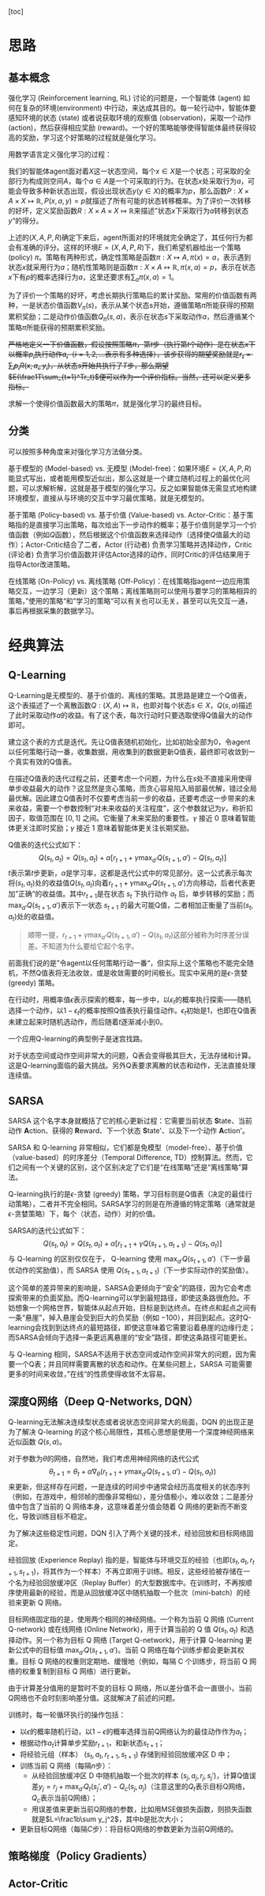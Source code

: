 [toc]



# 思路

## 基本概念

强化学习 (Reinforcement learning, RL) 讨论的问题是，一个智能体 (agent) 如何在复杂的环境(environment) 中行动，来达成其目的。每一轮行动中，智能体要感知环境的状态 (state) 或者说获取环境的观察值 (observation)，采取一个动作 (action)，然后获得相应奖励 (reward)。一个好的策略能够使得智能体最终获得较高的奖励，学习这个好策略的过程就是强化学习。

用数学语言定义强化学习的过程：

我们的智能体agent面对着$X$这一状态空间，每个$x\in X$是一个状态；可采取的全部行为构成则空间$A$，每个$a\in A$是一个可采取的行为。在状态$x$处采取行为$a$，可能会导致多种新状态出现，假设出现状态$y(y\in X)$的概率为$p$，那么函数$P: X\times A\times X\mapsto \mathbb{R},P(x,a,y)=p$就描述了所有可能的状态转移概率。为了评价一次转移的好坏，定义奖励函数$R:X\times A\times X\mapsto \mathbb{R}$来描述”状态$x$下采取行为$a$转移到状态$y$“的得分。

上述的$(X,A,P,R)$确定下来后，agent所面对的环境就完全确定了，其任何行为都会有准确的评分。这样的环境$E=(X,A,P,R)$下，我们希望机器给出一个策略 (policy) $\pi$。策略有两种形式，确定性策略是函数$\pi:X\mapsto A,\pi(x)=a$，表示遇到状态$x$就采用行为$a$；随机性策略则是函数$\pi:X\times A\mapsto \mathbb{R},\pi(x,a)=p$，表示在状态$x$下有$p$的概率选择行为$a$，这里还要求有$\sum_a\pi(x,a)=1$。

为了评价一个策略的好坏，考虑长期执行策略后的累计奖励。常用的价值函数有两种，一是状态价值函数$V_\pi(s)$，表示从某个状态s开始，遵循策略$\pi$所能获得的预期累积奖励；二是动作价值函数$Q_\pi(s,a)$，表示在状态$s$下采取动作$a$，然后遵循某个策略$\pi$所能获得的预期累积奖励。

~~严格地定义一下价值函数，假设按照策略$\pi$，第$t$步（执行第$t$个动作）是在状态$x$下以概率$p_i$执行动作$a_i$（$i=1,2,...$表示有多种选择），该步获得的期望奖励就是$r_t=\sum_i p_iR(x,a_i,y_i)$，从状态$s$开始共执行了$T$步，那么期望$E(\frac1T\sum_{t=1}^Tr_t)$便可以作为一个评价指标。当然，还可以定义更多指标。~~

求解一个使得价值函数最大的策略$\pi$，就是强化学习的最终目标。

## 分类

可以按照多种角度来对强化学习方法做分类。

 基于模型的 (Model-based) vs. 无模型 (Model-free)：如果环境$E=(X,A,P,R)$能显式写出，或者能用模型近似出，那么这就是一个建立随机过程上的最优化问题，可以求解析解，这就是基于模型的强化学习。反之如果智能体无需显式地构建环境模型，直接从与环境的交互中学习最优策略，就是无模型的。

基于策略 (Policy-based) vs. 基于价值 (Value-based) vs. Actor-Critic：基于策略指的是直接学习出策略，每次给出下一步动作的概率；基于价值则是学习一个价值函数（例如$Q$函数），然后根据这个价值函数来选择动作（选择使$Q$值最大的动作）；Actor-Critic结合了二者，Actor (行动者) 负责学习策略并选择动作，Critic (评论者) 负责学习价值函数并评估Actor选择的动作，同时Critic的评估结果用于指导Actor改进策略。

在线策略  (On-Policy) vs. 离线策略 (Off-Policy)：在线策略指agent一边应用策略交互，一边学习（更新）这个策略；离线策略则可以使用与要学习的策略相异的策略，”使用的策略“和”学习的策略“可以有关也可以无关，甚至可以先交互一通，事后再根据采集的数据学习。

# 经典算法

## Q-Learning

Q-Learning是无模型的、基于价值的、离线的策略。其思路是建立一个Q值表，这个表描述了一个离散函数$Q:(X,A)\mapsto \mathbb{R}$，也即对每个状态$s\in X$，$Q(s,a)$描述了此时采取动作$a$的收益。有了这个表，每次行动时只要选取使得Q值最大的动作即可。

建立这个表的方式是迭代。先让Q值表随机初始化，比如初始全部为$0$，令agent以任何策略行动一番，收集数据，用收集到的数据更新Q值表，最终即可收敛到一个真实有效的Q值表。

在描述Q值表的迭代过程之前，还要考虑一个问题，为什么在$s$处不直接采用使得单步收益最大的动作？这显然是贪心策略，而贪心容易陷入局部最优解，错过全局最优解。因此建立Q值表时不仅要考虑当前一步的收益，还要考虑这一步带来的未来收益，需要一个参数控制“对未来收益的关注程度”，这个参数就记为$\gamma$，称折扣因子，取值范围在 $[0,1]$ 之间。它衡量了未来奖励的重要性。$\gamma$ 接近 $0$ 意味着智能体更关注即时奖励；$\gamma$ 接近 $1$ 意味着智能体更关注长期奖励。

Q值表的迭代公式如下：
$$
Q(s_t,a_t) = Q(s_t,a_t)+α[r_{t+1}+γ\max_{a'}Q(s_{t+1},a')−Q(s_t,a_t)]
$$
$t$表示第$t$步更新，$\alpha$是学习率，这都是迭代公式中的常见部分。这一公式表示每次将$(s_t,a_t)$处的收益值$Q(s_t,a_t)$向着$r_{t+1}+γ\max_{a'}Q(s_{t+1},a')$方向移动，后者代表更加”正确“的收益值。其中$r_{t+1}$是在状态 $s_t$ 下执行动作 $a_t$ 后，单步转移的奖励；而$\max_{a'}Q(s_{t+1},a')$表示下一状态 $s_{t+1}$ 的最大可能Q值，二者相加正衡量了当前$(s_t,a_t)$处的收益值。

> 顺带一提，$r_{t+1}+γ\max_{a'}Q(s_{t+1},a')−Q(s_t,a_t)$这部分被称为时序差分误差。不知道为什么要给它起个名字。

前面我们说的是”令agent以任何策略行动一番“，但实际上这个策略也不能完全随机，不然Q值表将无法收敛，或是收敛需要的时间极长。现实中采用的是$\epsilon$-贪婪 (greedy) 策略。

在行动时，用概率值$\epsilon$表示探索的概率，每一步中，以$\epsilon_t$的概率执行探索——随机选择一个动作，以$1-\epsilon_t$的概率按照Q值表执行最佳动作。$\epsilon_t$初始是$1$，也即在Q值表未建立起来时随机选动作，而后随着$t$逐渐减小到$0$。

一个应用Q-learning的典型例子是迷宫找路。

对于状态空间或动作空间非常大的问题，Q表会变得极其巨大，无法存储和计算。这是Q-learning面临的最大挑战。另外Q表要求离散的状态和动作，无法直接处理连续值。

## SARSA

SARSA 这个名字本身就概括了它的核心更新过程：它需要当前状态 **S**tate、当前动作 **A**ction、获得的 **R**eward、下一个状态 **S**tate'、以及下一个动作 **A**ction'。

SARSA 和 Q-learning 非常相似，它们都是免模型（model-free）、基于价值（value-based）的时序差分（Temporal Difference, TD）控制算法。然而，它们之间有一个关键的区别，这个区别决定了它们是“在线策略”还是“离线策略”算法。

Q-learning执行的是$\epsilon$-贪婪 (greedy) 策略，学习目标则是Q值表（决定的最佳行动策略），二者并不完全相同。SARSA学习的则是在所遵循的特定策略（通常就是 $ϵ$-贪婪策略）下，每个（状态，动作）对的价值。

SARSA的迭代公式如下：
$$
Q(s_t,a_t) = Q(s_t,a_t)+α[r_{t+1}+γQ(s_{t+1},a_{t+1})−Q(s_t,a_t)]
$$
与 Q-learning 的区别仅仅在于， Q-learning 使用 $\max_{a'}Q(s_{t+1},a')$（下一步最优动作的奖励值），而 SARSA 使用 $Q(s_{t+1},a_{t+1})$（下一步实际动作的奖励值）。

这个简单的差异带来的影响是，SARSA会更倾向于“安全”的路径，因为它会考虑探索带来的负面奖励。而Q-learning可以学到最短路径，即使这条路很危险。不妨想象一个网格世界，智能体从起点开始，目标是到达终点。在终点和起点之间有一条“悬崖”，掉入悬崖会受到巨大的负奖励（例如 −100），并回到起点。这时Q-learning会找到到达终点的最短路径，即使这意味着它需要沿着悬崖的边缘行走；而SARSA会倾向于选择一条更远离悬崖的“安全”路径，即使这条路径可能更长。

与 Q-learning 相同，SARSA不适用于状态空间或动作空间非常大的问题，因为需要一个Q表；并且同样需要离散的状态和动作。在某些问题上，SARSA 可能需要更多的时间来收敛，”在线“的性质使得收敛不太容易。

## 深度Q网络（Deep Q-Networks, DQN）

Q-learning无法解决连续型状态或者说状态空间非常大的局面，DQN 的出现正是为了解决 Q-learning 的这个核心局限性，其核心思想是使用一个深度神经网络来近似函数 $Q(s,a)$。

对于参数为$\theta$的网络，自然地，我们考虑用神经网络的迭代公式
$$
\theta_{t+1} = \theta_t + \alpha\nabla_\theta(r_{t+1}+γ\max_{a'}Q(s_{t+1},a')−Q(s_t,a_t))
$$
来更新，但这样存在问题，一是连续的时间步中通常会经历高度相关的状态序列（例如，在游戏中，相邻帧的图像非常相似），差分值极小，难以收敛；二是差分值中包含了当前的 Q 网络本身，这意味着差分值会随着 Q 网络的更新而不断变化，导致训练目标不稳定。

为了解决这些稳定性问题，DQN 引入了两个关键的技术，经验回放和目标网络固定。

经验回放 (Experience Replay) 指的是，智能体与环境交互的经验（也即$(s_t,a_t,r_{t+1},s_{t+1})$，将其作为一个样本）不再立即用于训练。相反，这些经验被存储在一个名为经验回放缓冲区（Replay Buffer）的大型数据库中。在训练时，不再按顺序使用最新的经验，而是从回放缓冲区中随机抽取一个批次（mini-batch）的经验来更新 Q 网络。

目标网络固定指的是，使用两个相同的神经网络。一个称为当前 Q 网络 (Current Q-network) 或在线网络 (Online Network)，用于计算当前的 Q 值 $Q(s_t,a_t)$ 和选择动作。另一个称为目标 Q 网络 (Target Q-network)，用于计算 Q-learning 更新公式中的目标值 $\max_{a'}Q(s_{t+1},a')$​。当前 Q 网络在每个训练步都会更新其权重。目标 Q 网络的权重则定期地、缓慢地（例如，每隔 C 个训练步，将当前 Q 网络的权重复制到目标 Q 网络）进行更新。

由于计算差分值用的是暂时不变的目标 Q 网络，所以差分值不会一直很小，当前Q网络也不会时刻影响差分值。这就解决了前述的问题。

训练时，每一轮循环执行的操作包括：

- 以$\epsilon$的概率随机行动，以$1-\epsilon$的概率选择当前Q网络认为的最佳动作作为$a_t$；
- 根据动作$a_t$计算单步奖励$r_{t+1}$，和新状态$s_{t+1}$；
- 将经验元组（样本） $(s_t,a_t,r_{t+1},s_{t+1})$ 存储到经验回放缓冲区 D 中；
- 训练当前 Q 网络（每隔$n$步）：
  - 从经验回放缓冲区 D 中随机抽取一个批次的样本 $(s_j,a_j,r_j,s_j')$，计算Q值误差$y_j=r_j+\max_{a'}Q_t(s_j',a')-Q_c(s_j,a_j)$（注意这里的$Q_t$表示目标Q网络，$Q_c$表示当前Q网络）；
  - 用误差值来更新当前Q网络的参数，比如用MSE做损失函数，则损失函数就是$L=\frac1b\sum y_j^2$，其中$b$是批次大小；
- 更新目标Q网络（每隔$C$步）：将目标Q网络的参数更新为当前Q网络的。

## 策略梯度（Policy Gradients）

## Actor-Critic 

